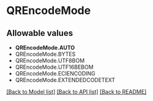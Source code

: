 # QREncodeMode


## Allowable values

* **QREncodeMode.AUTO**
* QREncodeMode.BYTES
* QREncodeMode.UTF8BOM
* QREncodeMode.UTF16BEBOM
* QREncodeMode.ECIENCODING
* QREncodeMode.EXTENDEDCODETEXT

[[Back to Model list]](../README.md#documentation-for-models) [[Back to API list]](../README.md#documentation-for-api-endpoints) [[Back to README]](../README.md)
